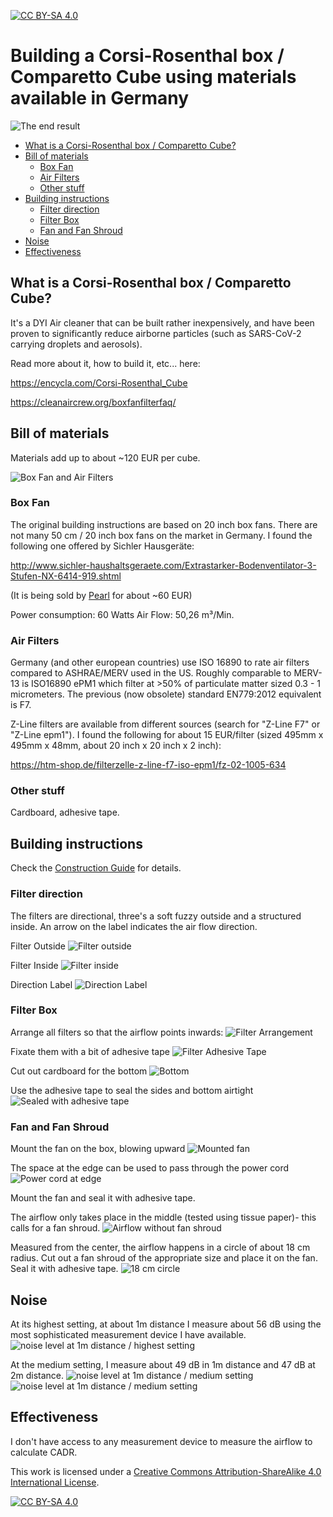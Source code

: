 [![CC BY-SA 4.0][cc-by-sa-shield]][cc-by-sa]


# Building a Corsi-Rosenthal box / Comparetto Cube using materials available in Germany <!-- omit in toc -->

![The end result](images/IMG_0901.jpeg)


- [What is a Corsi-Rosenthal box / Comparetto Cube?](#what-is-a-corsi-rosenthal-box--comparetto-cube)
- [Bill of materials](#bill-of-materials)
  - [Box Fan](#box-fan)
  - [Air Filters](#air-filters)
  - [Other stuff](#other-stuff)
- [Building instructions](#building-instructions)
  - [Filter direction](#filter-direction)
  - [Filter Box](#filter-box)
  - [Fan and Fan Shroud](#fan-and-fan-shroud)
- [Noise](#noise)
- [Effectiveness](#effectiveness)



## What is a Corsi-Rosenthal box / Comparetto Cube?

It's a DYI Air cleaner that can be built rather inexpensively, and have been proven to significantly reduce airborne particles (such as SARS-CoV-2 carrying droplets and aerosols).

Read more about it, how to build it, etc... here:

https://encycla.com/Corsi-Rosenthal_Cube

https://cleanaircrew.org/boxfanfilterfaq/ 


## Bill of materials

Materials add up to about ~120 EUR per cube.

![Box Fan and Air Filters](images/IMG_0870.jpeg)

### Box Fan

The original building instructions are based on 20 inch box fans. There are not many 50 cm / 20 inch box fans on the market in Germany. I found the following one offered by Sichler Hausgeräte:

http://www.sichler-haushaltsgeraete.com/Extrastarker-Bodenventilator-3-Stufen-NX-6414-919.shtml 

(It is being sold by [Pearl](https://www.pearl.de/a-NX6414-3033.shtml) for about ~60 EUR)

Power consumption: 60 Watts
Air Flow: 50,26 m³/Min.


### Air Filters

Germany (and other european countries) use ISO 16890 to rate air filters compared to ASHRAE/MERV used in the US. Roughly comparable to MERV-13 is ISO16890 ePM1 which filter at >50% of particulate matter sized 0.3 - 1 micrometers. The previous (now obsolete) standard EN779:2012 equivalent is F7.

Z-Line filters are available from different sources (search for "Z-Line F7" or "Z-Line epm1"). 
I found the following for about 15 EUR/filter (sized 495mm x 495mm x 48mm, about 20 inch x 20 inch x 2 inch):

https://htm-shop.de/filterzelle-z-line-f7-iso-epm1/fz-02-1005-634


### Other stuff

Cardboard, adhesive tape.



## Building instructions

Check the [Construction Guide](https://encycla.com/Corsi-Rosenthal_Cube#construction-guide) for details.

### Filter direction

The filters are directional, three's a soft fuzzy outside and a structured inside. An arrow on the label indicates the air flow direction.

Filter Outside
![Filter outside](images/IMG_0872.jpeg)

Filter Inside
![Filter inside](images/IMG_0871.jpeg)

Direction Label
![Direction Label](images/IMG_0873.jpeg)


### Filter Box

Arrange all filters so that the airflow points inwards:
![Filter Arrangement](images/IMG_0874.jpeg)

Fixate them with a bit of adhesive tape
![Filter Adhesive Tape](images/IMG_0875.jpeg)

Cut out cardboard for the bottom
![Bottom](images/IMG_0876.jpeg)

Use the adhesive tape to seal the sides and bottom  airtight
![Sealed with adhesive tape](images/IMG_0877.jpeg)


### Fan and Fan Shroud

Mount the fan on the box, blowing upward
![Mounted fan](images/IMG_0880.jpeg)

The space at the edge can be used to pass through the power cord
![Power cord at edge](images/IMG_0879.jpeg)

Mount the fan and seal it with adhesive tape.

The airflow only takes place in the middle (tested using tissue paper)- this calls for a fan shroud.
![Airflow without fan shroud](images/IMG_0882.jpeg)

Measured from the center, the airflow happens in a circle of about 18 cm radius. Cut out a fan shroud of the appropriate size and place it on the fan. Seal it with adhesive tape.
![18 cm circle](images/IMG_0885.jpeg)


## Noise

At its highest setting, at about 1m distance I measure about 56 dB using the most sophisticated measurement device I have available.
![noise level at 1m distance / highest setting](images/IMG_0890.jpeg)

At the medium setting, I measure about 49 dB in 1m distance and 47 dB at 2m distance.
![noise level at 1m distance / medium setting](images/IMG_0891.jpeg)
![noise level at 1m distance / medium setting](images/IMG_0895.jpeg)


## Effectiveness

I don't have access to any measurement device to measure the airflow to calculate CADR.






This work is licensed under a
[Creative Commons Attribution-ShareAlike 4.0 International License][cc-by-sa].

[![CC BY-SA 4.0][cc-by-sa-image]][cc-by-sa]

[cc-by-sa]: http://creativecommons.org/licenses/by-sa/4.0/
[cc-by-sa-image]: https://licensebuttons.net/l/by-sa/4.0/88x31.png
[cc-by-sa-shield]: https://img.shields.io/badge/License-CC%20BY--SA%204.0-lightgrey.svg

